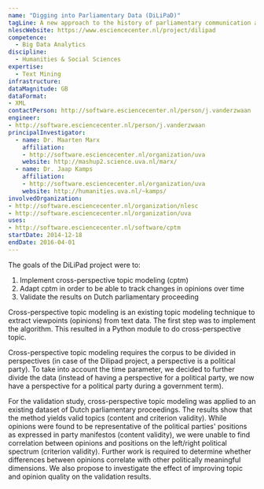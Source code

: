```yaml
---
name: "Digging into Parliamentary Data (DiLiPaD)"
tagLine: A new approach to the history of parliamentary communication and discourse
nlescWebsite: https://www.esciencecenter.nl/project/dilipad
competence:
  - Big Data Analytics
discipline:
  - Humanities & Social Sciences
expertise:
  - Text Mining
infrastructure:
dataMagnitude: GB
dataFormat:
- XML
contactPerson: http://software.esciencecenter.nl/person/j.vanderzwaan
engineer:
- http://software.esciencecenter.nl/person/j.vanderzwaan
principalInvestigator:
  - name: Dr. Maarten Marx
    affiliation:
    - http://software.esciencecenter.nl/organization/uva
    website: http://mashup2.science.uva.nl/marx/
  - name: Dr. Jaap Kamps
    affiliation:
    - http://software.esciencecenter.nl/organization/uva
    website: http://humanities.uva.nl/~kamps/
involvedOrganization:
- http://software.esciencecenter.nl/organization/nlesc
- http://software.esciencecenter.nl/organization/uva
uses:
- http://software.esciencecenter.nl/software/cptm
startDate: 2014-12-18
endDate: 2016-04-01
---
```


The goals of the DiLiPad project were to:

1. Implement cross-perspective topic modeling (cptm)
2. Adapt cptm in order to be able to track changes in opinions over time
3. Validate the results on Dutch parliamentary proceeding

Cross-perspective topic modeling is an existing topic modeling technique to
extract viewpoints (opinions) from text data. The first step was to implement
the algorithm. This resulted in a Python module to do cross-perspective topic.

Cross-perspective topic modeling requires the corpus to be divided in
perspectives (in case of the Dilipad project, a perspective is a political party).
To take into account the time parameter, we decided to further divide the data
(instead of having a perspective for a political party, we now have a perspective
for a political party during a government term).

For the validation study, cross-perspective topic modeling was applied to an existing
dataset of Dutch parliamentary proceedings. The results show that the
method yields valid topics (content and criterion validity). While opinions
were found to be representative of the political parties' positions as expressed
in party manifestos (content validity), we were unable to find correlation
between opinions and positions on the left/right political spectrum (criterion validity).
Further work is required to determine whether differences between opinions
correlate with other politically meaningful dimensions. We also propose to
investigate the effect of improving topic and opinion quality on the validation
results.
